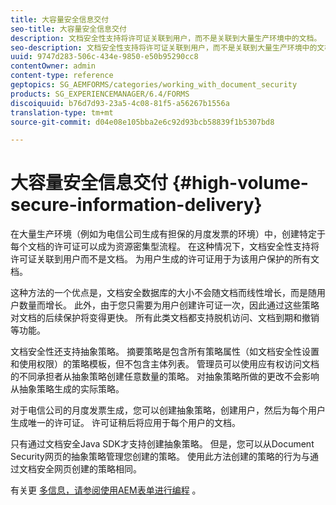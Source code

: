 ```yaml
---
title: 大容量安全信息交付
seo-title: 大容量安全信息交付
description: 文档安全性支持将许可证关联到用户，而不是关联到大量生产环境中的文档。
seo-description: 文档安全性支持将许可证关联到用户，而不是关联到大量生产环境中的文档。
uuid: 9747d283-506c-434e-9850-e50b95290cc8
contentOwner: admin
content-type: reference
geptopics: SG_AEMFORMS/categories/working_with_document_security
products: SG_EXPERIENCEMANAGER/6.4/FORMS
discoiquuid: b76d7d93-23a5-4c08-81f5-a56267b1556a
translation-type: tm+mt
source-git-commit: d04e08e105bba2e6c92d93bcb58839f1b5307bd8

---
```



# 大容量安全信息交付 {#high-volume-secure-information-delivery}

在大量生产环境（例如为电信公司生成有担保的月度发票的环境）中，创建特定于每个文档的许可证可以成为资源密集型流程。 在这种情况下，文档安全性支持将许可证关联到用户而不是文档。 为用户生成的许可证用于为该用户保护的所有文档。

这种方法的一个优点是，文档安全数据库的大小不会随文档而线性增长，而是随用户数量而增长。 此外，由于您只需要为用户创建许可证一次，因此通过这些策略对文档的后续保护将变得更快。 所有此类文档都支持脱机访问、文档到期和撤销等功能。

文档安全性还支持抽象策略。 摘要策略是包含所有策略属性（如文档安全性设置和使用权限）的策略模板，但不包含主体列表。 管理员可以使用应有权访问文档的不同承担者从抽象策略创建任意数量的策略。 对抽象策略所做的更改不会影响从抽象策略生成的实际策略。

对于电信公司的月度发票生成，您可以创建抽象策略，创建用户，然后为每个用户生成唯一的许可证。 许可证稍后将应用于每个用户的文档。

只有通过文档安全Java SDK才支持创建抽象策略。 但是，您可以从Document Security网页的抽象策略管理您创建的策略。 使用此方法创建的策略的行为与通过文档安全网页创建的策略相同。

有关更 [多信息，请参阅使用AEM表单进行编程](https://www.adobe.com/go/learn_aemforms_programming_63) 。
